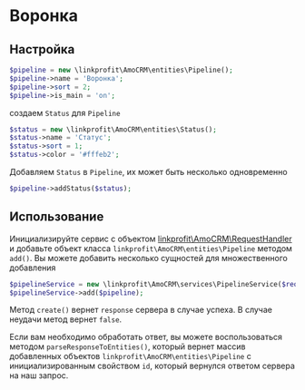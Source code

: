 # Воронка

## Настройка

```php
$pipeline = new \linkprofit\AmoCRM\entities\Pipeline();
$pipeline->name = 'Воронка';
$pipeline->sort = 2;
$pipeline->is_main = 'on';
```

создаем `Status` для `Pipeline`
```php
$status = new \linkprofit\AmoCRM\entities\Status();
$status->name = 'Статус';
$status->sort = 1;
$status->color = '#fffeb2';
```
Добавляем `Status` в `Pipeline`, их может быть несколько одновременно
```php
$pipeline->addStatus($status);
```

## Использование
Инициализируйте сервис с объектом [linkprofit\AmoCRM\RequestHandler](/docs/request.md) и добавьте объект класса `linkprofit\AmoCRM\entities\Pipeline` методом `add()`.
Вы можете добавить несколько сущностей для множественного добавления

```php
$pipelineService = new \linkprofit\AmoCRM\services\PipelineService($request);
$pipelineService->add($pipeline);
```

Метод `create()` вернет `response` сервера в случае успеха. В случае неудачи метод вернет `false`.

Если вам необходимо обработать ответ, вы можете воспользоваться методом `parseResponseToEntities()`, который вернет массив добавленных объектов `linkprofit\AmoCRM\entities\Pipeline` с инициализированным свойством `id`, который вернулся ответом сервера на наш запрос.

```